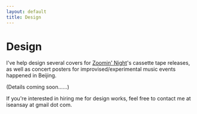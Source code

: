```yaml
---
layout: default
title: Design
---
```


# Design

I've help design several covers for [Zoomin' Night](https://zoominnight.bandcamp.com/)'s cassette tape releases, as well as concert posters for improvised/experimental music events happened in Beijing.

(Details coming soon……)

If you're interested in hiring me for design works, feel free to contact me at iseansay at gmail dot com.
